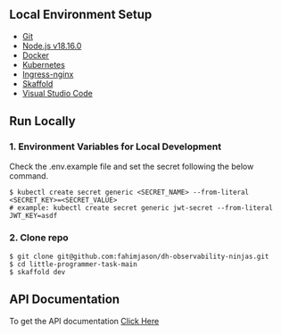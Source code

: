 ## Local Environment Setup

- [Git](https://git-scm.com/)
- [Node.js v18.16.0](https://nodejs.org/en/)
- [Docker](https://docs.docker.com/engine/install/)
- [Kubernetes](https://kubernetes.io/docs/setup/)
- [Ingress-nginx](https://kubernetes.github.io/ingress-nginx/deploy/)
- [Skaffold](https://skaffold.dev/docs/install/)
- [Visual Studio Code](https://code.visualstudio.com/)

## Run Locally

### 1. Environment Variables for Local Development

Check the .env.example file and set the secret following the below command.

```
$ kubectl create secret generic <SECRET_NAME> --from-literal <SECRET_KEY>=<SECRET_VALUE>
# example: kubectl create secret generic jwt-secret --from-literal JWT_KEY=asdf
```

### 2. Clone repo

```
$ git clone git@github.com:fahimjason/dh-observability-ninjas.git
$ cd little-programmer-task-main
$ skaffold dev
```

## API Documentation

To get the API documentation [Click Here](#)
